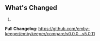 ## What's Changed

1.

**Full Changelog**: https://github.com/emby-keeper/embykeeper/compare/v0.0.0...v5.0.11
